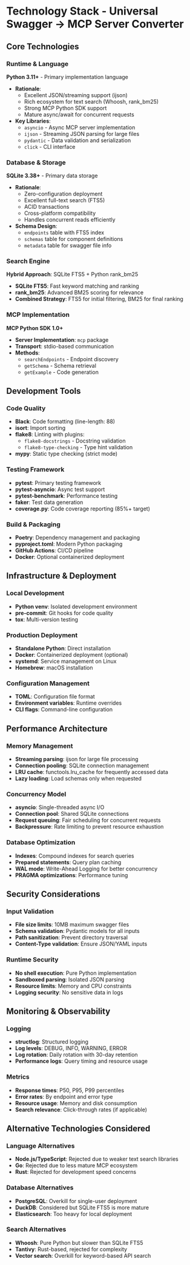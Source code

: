 # Technology Stack - Universal Swagger → MCP Server Converter

## Core Technologies

### Runtime & Language
**Python 3.11+** - Primary implementation language
- **Rationale**:
  - Excellent JSON/streaming support (ijson)
  - Rich ecosystem for text search (Whoosh, rank_bm25)
  - Strong MCP Python SDK support
  - Mature async/await for concurrent requests
- **Key Libraries**:
  - `asyncio` - Async MCP server implementation
  - `ijson` - Streaming JSON parsing for large files
  - `pydantic` - Data validation and serialization
  - `click` - CLI interface

### Database & Storage
**SQLite 3.38+** - Primary data storage
- **Rationale**:
  - Zero-configuration deployment
  - Excellent full-text search (FTS5)
  - ACID transactions
  - Cross-platform compatibility
  - Handles concurrent reads efficiently
- **Schema Design**:
  - `endpoints` table with FTS5 index
  - `schemas` table for component definitions
  - `metadata` table for swagger file info

### Search Engine
**Hybrid Approach**: SQLite FTS5 + Python rank_bm25
- **SQLite FTS5**: Fast keyword matching and ranking
- **rank_bm25**: Advanced BM25 scoring for relevance
- **Combined Strategy**: FTS5 for initial filtering, BM25 for final ranking

### MCP Implementation
**MCP Python SDK 1.0+**
- **Server Implementation**: `mcp` package
- **Transport**: stdio-based communication
- **Methods**:
  - `searchEndpoints` - Endpoint discovery
  - `getSchema` - Schema retrieval
  - `getExample` - Code generation

## Development Tools

### Code Quality
- **Black**: Code formatting (line-length: 88)
- **isort**: Import sorting
- **flake8**: Linting with plugins:
  - `flake8-docstrings` - Docstring validation
  - `flake8-type-checking` - Type hint validation
- **mypy**: Static type checking (strict mode)

### Testing Framework
- **pytest**: Primary testing framework
- **pytest-asyncio**: Async test support
- **pytest-benchmark**: Performance testing
- **faker**: Test data generation
- **coverage.py**: Code coverage reporting (85%+ target)

### Build & Packaging
- **Poetry**: Dependency management and packaging
- **pyproject.toml**: Modern Python packaging
- **GitHub Actions**: CI/CD pipeline
- **Docker**: Optional containerized deployment

## Infrastructure & Deployment

### Local Development
- **Python venv**: Isolated development environment
- **pre-commit**: Git hooks for code quality
- **tox**: Multi-version testing

### Production Deployment
- **Standalone Python**: Direct installation
- **Docker**: Containerized deployment (optional)
- **systemd**: Service management on Linux
- **Homebrew**: macOS installation

### Configuration Management
- **TOML**: Configuration file format
- **Environment variables**: Runtime overrides
- **CLI flags**: Command-line configuration

## Performance Architecture

### Memory Management
- **Streaming parsing**: ijson for large file processing
- **Connection pooling**: SQLite connection management
- **LRU cache**: functools.lru_cache for frequently accessed data
- **Lazy loading**: Load schemas only when requested

### Concurrency Model
- **asyncio**: Single-threaded async I/O
- **Connection pool**: Shared SQLite connections
- **Request queuing**: Fair scheduling for concurrent requests
- **Backpressure**: Rate limiting to prevent resource exhaustion

### Database Optimization
- **Indexes**: Compound indexes for search queries
- **Prepared statements**: Query plan caching
- **WAL mode**: Write-Ahead Logging for better concurrency
- **PRAGMA optimizations**: Performance tuning

## Security Considerations

### Input Validation
- **File size limits**: 10MB maximum swagger files
- **Schema validation**: Pydantic models for all inputs
- **Path sanitization**: Prevent directory traversal
- **Content-Type validation**: Ensure JSON/YAML inputs

### Runtime Security
- **No shell execution**: Pure Python implementation
- **Sandboxed parsing**: Isolated JSON parsing
- **Resource limits**: Memory and CPU constraints
- **Logging security**: No sensitive data in logs

## Monitoring & Observability

### Logging
- **structlog**: Structured logging
- **Log levels**: DEBUG, INFO, WARNING, ERROR
- **Log rotation**: Daily rotation with 30-day retention
- **Performance logs**: Query timing and resource usage

### Metrics
- **Response times**: P50, P95, P99 percentiles
- **Error rates**: By endpoint and error type
- **Resource usage**: Memory and disk consumption
- **Search relevance**: Click-through rates (if applicable)

## Alternative Technologies Considered

### Language Alternatives
- **Node.js/TypeScript**: Rejected due to weaker text search libraries
- **Go**: Rejected due to less mature MCP ecosystem
- **Rust**: Rejected for development speed concerns

### Database Alternatives
- **PostgreSQL**: Overkill for single-user deployment
- **DuckDB**: Considered but SQLite FTS5 is more mature
- **Elasticsearch**: Too heavy for local deployment

### Search Alternatives
- **Whoosh**: Pure Python but slower than SQLite FTS5
- **Tantivy**: Rust-based, rejected for complexity
- **Vector search**: Overkill for keyword-based API search